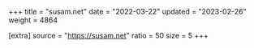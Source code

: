 +++
title = "susam.net"
date = "2022-03-22"
updated = "2023-02-26"
weight = 4864

[extra]
source = "https://susam.net"
ratio = 50
size = 5
+++
